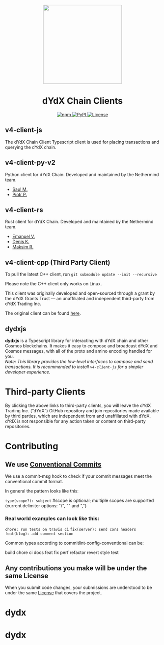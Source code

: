 <p align="center"><img src="https://dydx.exchange/icon.svg?" width="256" /></p>

<h1 align="center">dYdX Chain Clients</h1>

<div align="center">
  <a href='https://www.npmjs.com/package/@dydxprotocol/v4-client-js'>
    <img src='https://img.shields.io/npm/v/@dydxprotocol/v4-client-js.svg' alt='npm'/>
  </a>
    <a href='https://pypi.org/project/dydx-v4-client'>
    <img src='https://img.shields.io/pypi/v/dydx-v4-client.svg' alt='PyPI'/>
  </a>
  <a href='https://github.com/dydxprotocol/v4-clients/blob/main/LICENSE'>
    <img src='https://img.shields.io/badge/License-AGPL_v3-blue.svg' alt='License' />
  </a>
</div>

## v4-client-js
The dYdX Chain Client Typescript client is used for placing transactions and querying the dYdX chain.

## v4-client-py-v2
Python client for dYdX Chain. Developed and maintained by the Nethermind team.
- [Saul M.](https://github.com/samtin0x)
- [Piotr P.](https://github.com/piwonskp)

## v4-client-rs
Rust client for dYdX Chain. Developed and maintained by the Nethermind team.
- [Emanuel V.](https://github.com/v0-e)
- [Denis K.](https://github.com/therustmonk)
- [Maksim R.](https://github.com/maksimryndin)

## v4-client-cpp (Third Party Client)
To pull the latest C++ client, run `git submodule update --init --recursive`

Please note the C++ client only works on Linux.

This client was originally developed and open-sourced through a grant by the dYdX Grants Trust — an
unaffiliated and independent third-party from dYdX Trading Inc.

The original client can be found [here](https://github.com/asnefedovv/dydx-v4-client-cpp).

## dydxjs
<b>dydxjs</b> is a Typescript library for interacting with dYdX chain and other Cosmos blockchains. It makes it easy to compose and broadcast dYdX and Cosmos messages, with all of the proto and amino encoding handled for you.<br/>
<i>Note: This library provides the low-level interfaces to compose and send transactions. It is recommended to install `v4-client-js` for a simpler developer experience.</i>

# Third-party Clients

By clicking the above links to third-party clients, you will leave the dYdX Trading Inc. (“dYdX”) GitHub repository and join repositories made available by third parties, which are independent from and unaffiliated with dYdX. dYdX is not responsible for any action taken or content on third-party repositories.

# Contributing

## We use [Conventional Commits](https://github.com/conventional-changelog/commitlint)
We use a commit-msg hook to check if your commit messages meet the conventional commit format.

In general the pattern looks like this:

`type(scope?): subject`  #scope is optional; multiple scopes are supported (current delimiter options: "/", "\" and ",")

### Real world examples can look like this:
`chore: run tests on travis ci`
`fix(server): send cors headers`
`feat(blog): add comment section`

Common types according to commitlint-config-conventional can be:

build
chore
ci
docs
feat
fix
perf
refactor
revert
style
test

## Any contributions you make will be under the same License
When you submit code changes, your submissions are understood to be under the same [License](https://github.com/dydxprotocol/v4-web/blob/master/LICENSE) that covers the project.
# dydx
# dydx
